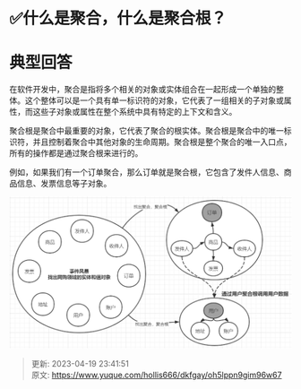 # ✅什么是聚合，什么是聚合根？

# 典型回答


在软件开发中，聚合是指将多个相关的对象或实体组合在一起形成一个单独的整体。这个整体可以是一个具有单一标识符的对象，它代表了一组相关的子对象或属性，而这些子对象或属性在整个系统中具有特定的上下文和含义。



聚合根是聚合中最重要的对象，它代表了聚合的根实体。聚合根是聚合中的唯一标识符，并且控制着聚合中其他对象的生命周期。聚合根是整个聚合的唯一入口点，所有的操作都是通过聚合根来进行的。



例如，如果我们有一个订单聚合，那么订单就是聚合根，它包含了发件人信息、商品信息、发票信息等子对象。



![1676706064607-e9e1845d-b385-4d7d-b272-01e5c465b345.png](./img/aGAQTHeQar_T1TDL/1676706064607-e9e1845d-b385-4d7d-b272-01e5c465b345-608973.png)





> 更新: 2023-04-19 23:41:51  
> 原文: <https://www.yuque.com/hollis666/dkfgay/oh5lppn9gim96w67>